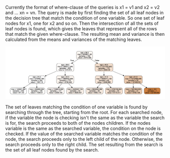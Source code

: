 Currently the format of where-clause of the queries is
x1 = v1 and x2 = v2 and ... xn = vn. The query is
made by first finding the set of all leaf nodes in
the decision tree that match the condition of one
variable. So one set of leaf nodes for x1, one for
x2 and so on. Then the intersection of all the
sets of leaf nodes is found, which gives the leaves
that represent all of the rows that match the given
where-clause. The resulting mean and variance is then
calculated from the means and variances of the
matching leaves.

![Example decision tree](tree_example.png "Example decision tree")

The set of leaves matching the condition of one
variable is found by searching through the tree,
starting from the root. For each searched node,
if the variable the node is checking isn't the same
as the variable the search is for, the search
proceeds to both of the nodes children. If the nodes
variable is the same as the searched variable, the
condition on the node is checked. If the value of
the searched variable matches the condition of the
node, the search proceeds only to the left child
of the node. Otherwise, the search proceeds only to
the right child. The set resulting from the search
is the set of all leaf nodes found by the search.
